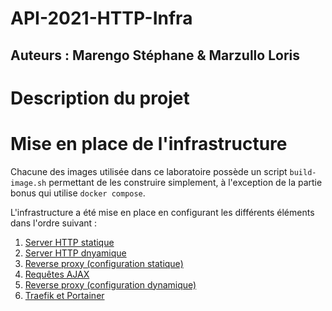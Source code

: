 # API-2021-HTTP-Infra

## Auteurs : Marengo Stéphane & Marzullo Loris

# Description du projet

# Mise en place de l'infrastructure

Chacune des images utilisée dans ce laboratoire possède un script `build-image.sh` permettant de les construire simplement, à l'exception de la partie bonus qui utilise `docker compose`.

L'infrastructure a été mise en place en configurant les différents éléments dans l'ordre suivant :

1. [Server HTTP statique](./docs/etape1.md)
2. [Server HTTP dnyamique](./docs/etape2.md)
3. [Reverse proxy (configuration statique)](./docs/etape3.md)
4. [Requêtes AJAX](./docs/etape4.md)
5. [Reverse proxy (configuration dynamique)](./docs/etape5.md)
6. [Traefik et Portainer](./docs/bonus.md)